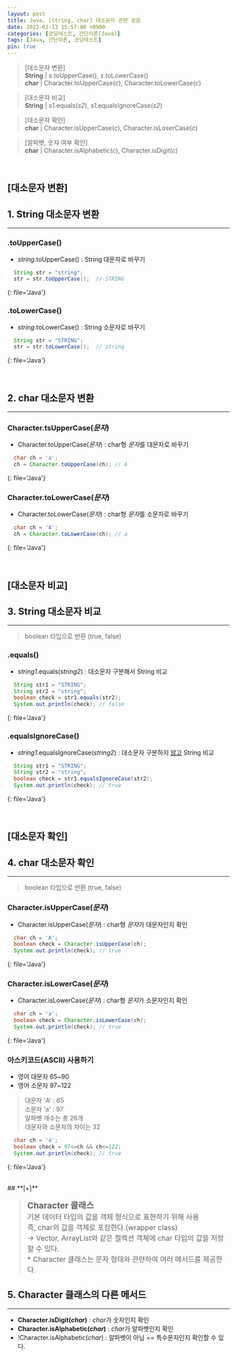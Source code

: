 ```yaml
---
layout: post
title: Java. [String, char] 대소문자 관련 모음
date: 2023-02-13 15:57:00 +0900
categories: [코딩테스트, 간단이론(Java)]
tags: [Java, 간단이론, 코딩테스트]
pin: true
---
```

 <!-- static\
 non-static, instance method → 객체 생성 필요 -->


> [대소문자 변환]
\
> **String** | *s*.toUpperCase(), *s*.toLowerCase()
\
> **char** | Character.toUpperCase(*c*), Character.toLowerCase(*c*)

> [대소문자 비교]
\
> **String** | *s1*.equals(*s2*), *s1*.equalsIgnoreCase(*s2*)

> [대소문자 확인]
\
> **char** | Character.isUpperCase(*c*), Character.isLoserCase(*c*)

> [알파벳, 숫자 여부 확인]
\
> **char** | Character.isAlphabetic(*c*), Character.isDigit(*c*)

<br>

<!-- todo: 대소문자 변환-->
## **[대소문자 변환]**
## 1. String 대소문자 변환
---
### **.toUpperCase()**
* *string*.toUpperCase() : String 대문자로 바꾸기

```java
  String str = "string";
  str = str.toUpperCase();  // STRING
```
{: file='Java'}

### **.toLowerCase()**
* *string*.toLowerCase() : String 소문자로 바꾸기

```java
  String str = "STRING";
  str = str.toLowerCase();  // string
```
{: file='Java'}

<br>


## 2. char 대소문자 변환
---
### **Character.tsUpperCase(*문자*)**
* Character.toUpperCase(*문자*) : char형 *문자*를 대문자로 바꾸기

```java
  char ch = 'a';
  ch = Character.toUpperCase(ch); // A
```
{: file='Java'}

### **Character.toLowerCase(*문자*)**
* Character.toLowerCase(*문자*) : char형 *문자*를 소문자로 바꾸기

```java
  char ch = 'A';
  ch = Character.toLowerCase(ch); // a
```
{: file='Java'}

<br>

<!-- todo: 대소문자 비교(String)-->

## **[대소문자 비교]**
## 3. String 대소문자 비교
---

> boolean 타입으로 반환 (true, false)

### **.equals()**
* *string1*.equals(*string2*) : 대소문자 구분해서 String 비교

```java
  String str1 = "STRING";
  String str2 = "string";
  boolean check = str1.equals(str2);
  System.out.println(check); // false
```
{: file='Java'}

### **.equalsIgnoreCase()**
* *string1*.equalsIgnoreCase(*string2*) : 대소문자 구분하지 <u>않고</u> String 비교

```java
  String str1 = "STRING";
  String str2 = "string";
  boolean check = str1.equalsIgnoreCase(str2);
  System.out.println(check); // true
```
{: file='Java'}

<br>


<!-- todo: 대소문자 확인(char)-->

## **[대소문자 확인]**
## 4. char 대소문자 확인
---

> boolean 타입으로 반환 (true, false)

### **Character.isUpperCase(*문자*)**
* Character.isUpperCase(*문자*) : char형 *문자*가 대문자인지 확인

```java
  char ch = 'A';
  boolean check = Character.isUpperCase(ch);
  System.out.println(check); // true
```
{: file='Java'}

### **Character.isLowerCase(*문자*)**
* Character.isLowerCase(*문자*) : char형 *문자*가 소문자인지 확인

```java
  char ch = 'a';
  boolean check = Character.isLowerCase(ch);
  System.out.println(check); // true
```
{: file='Java'}

### **아스키코드(ASCII) 사용하기**
* 영어 대문자 65~90
* 영어 소문자 97~122
> 대문자 'A' : 65
\
> 소문자 'a' : 97
\
> 알파벳 개수는 총 26개
\
> 대문자와 소문자의 차이는 32

```java
  char ch = 'a';
  boolean check = 97<=ch && ch<=122;
  System.out.println(check); // true
```
{: file='Java'}




<br>
## **[+]**
<blockquote style='font-size: 1rem'>
<b style='font-size: 1.2rem'>Character 클래스</b> <br>
기본 데이터 타입의 값을 객체 형식으로 표현하기 위해 사용<br>
즉, char의 값을 객체로 포장한다.(wrapper class)<br>
→ Vector, ArrayList와 같은 컬렉션 객체에 char 타입의 값을 저장할 수 있다.<br>
* Character 클래스는 문자 형태와 관련하여 여러 메서드를 제공한다.
</blockquote>



## 5. Character 클래스의 다른 메서드 
---
* **Character.isDigit(*char*)** : *char*가 숫자인지 확인 
* **Character.isAlphabetic(*char*)** : *char*가 알파벳인지 확인
* !Character.isAlphabetic(*char*) : 알파벳이 아님 == 특수문자인지 확인할 수 있다.


<!-- * length
  * String.length()
  * Array.length -->







